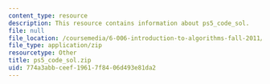 ```yaml
---
content_type: resource
description: This resource contains information about ps5_code_sol.
file: null
file_location: /coursemedia/6-006-introduction-to-algorithms-fall-2011/774a3abbceef19617f8406d493e81da2_ps5_code_sol.zip
file_type: application/zip
resourcetype: Other
title: ps5_code_sol.zip
uid: 774a3abb-ceef-1961-7f84-06d493e81da2
---
```

